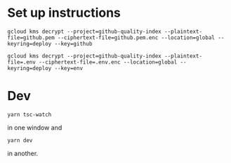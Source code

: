 # Set up instructions

```
gcloud kms decrypt --project=github-quality-index --plaintext-file=github.pem --ciphertext-file=github.pem.enc --location=global --keyring=deploy --key=github
```

```
gcloud kms decrypt --project=github-quality-index --plaintext-file=.env --ciphertext-file=.env.enc --location=global --keyring=deploy --key=env
```

# Dev

```
yarn tsc-watch
```

in one window and

```
yarn dev
```

in another.
